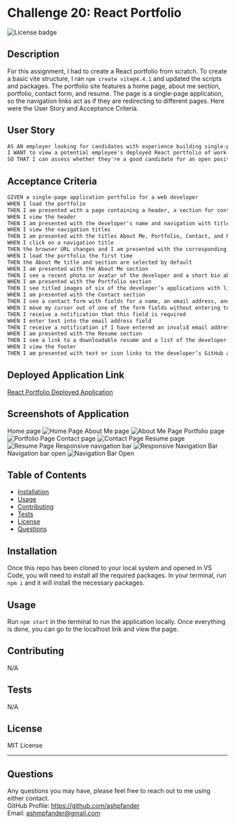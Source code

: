 # Challenge 20: React Portfolio
![License badge](https://img.shields.io/badge/license-MIT_License-blue)

## Description

For this assignment, I had to create a React portfolio from scratch. To create a basic vite structure, I ran `npm create vite@4.4.1` and updated the scripts and packages. The portfolio site features a home page, about me section, portfolio, contact form, and resume. The page is a single-page application, so the navigation links act as if they are redirecting to different pages. Here were the User Story and Acceptance Criteria.

## User Story

```md
AS AN employer looking for candidates with experience building single-page applications
I WANT to view a potential employee's deployed React portfolio of work samples
SO THAT I can assess whether they're a good candidate for an open position
```

## Acceptance Criteria

```md
GIVEN a single-page application portfolio for a web developer
WHEN I load the portfolio
THEN I am presented with a page containing a header, a section for content, and a footer
WHEN I view the header
THEN I am presented with the developer's name and navigation with titles corresponding to different sections of the portfolio
WHEN I view the navigation titles
THEN I am presented with the titles About Me, Portfolio, Contact, and Resume, and the title corresponding to the current section is highlighted
WHEN I click on a navigation title
THEN the browser URL changes and I am presented with the corresponding section below the navigation and that title is highlighted
WHEN I load the portfolio the first time
THEN the About Me title and section are selected by default
WHEN I am presented with the About Me section
THEN I see a recent photo or avatar of the developer and a short bio about them
WHEN I am presented with the Portfolio section
THEN I see titled images of six of the developer’s applications with links to both the deployed applications and the corresponding GitHub repositories
WHEN I am presented with the Contact section
THEN I see a contact form with fields for a name, an email address, and a message
WHEN I move my cursor out of one of the form fields without entering text
THEN I receive a notification that this field is required
WHEN I enter text into the email address field
THEN I receive a notification if I have entered an invalid email address
WHEN I am presented with the Resume section
THEN I see a link to a downloadable resume and a list of the developer’s proficiencies
WHEN I view the footer
THEN I am presented with text or icon links to the developer’s GitHub and LinkedIn profiles, and their profile on a third platform (Stack Overflow, Twitter)
```

## Deployed Application Link
[React Portfolio Deployed Application](https://ashleigh-pfander-portfolio.netlify.app/)

## Screenshots of Application
Home page
![Home Page](/src/assets/Homepage.png)
About Me page
![About Me Page](/src/assets/About-me.png)
Portfolio page
![Portfolio Page](/src/assets/Portfolio.png)
Contact page
![Contact Page](/src/assets/Contact.png)
Resume page
![Resume Page](/src/assets/Resume.png)
Responsive navigation bar
![Responsive Navigation Bar](/src/assets/Responsive-menu.png)
Navigation bar open
![Navigation Bar Open](/src/assets/Responsive-menu-open.png)

## Table of Contents

- [Installation](#installation)
- [Usage](#usage)
- [Contributing](#contributing)
- [Tests](#tests)
- [License](#license)
- [Questions](#questions)

## Installation

Once this repo has been cloned to your local system and opened in VS Code, you will need to install all the required packages. In your terminal, run `npm i` and it will install the necessary packages.

## Usage

Run `npm start` in the terminal to run the application locally. Once everything is done, you can go to the localhost link and view the page.

## Contributing

N/A

## Tests

N/A

## License
MIT License

---

## Questions

Any questions you may have, please feel free to reach out to me using either contact.<br>
GitHub Profile: https://github.com/ashpfander<br>
Email: ashmpfander@gmail.com